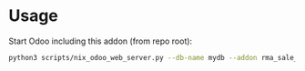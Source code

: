 # Usage

Start Odoo including this addon (from repo root):

```bash
python3 scripts/nix_odoo_web_server.py --db-name mydb --addon rma_sale_lot
```
